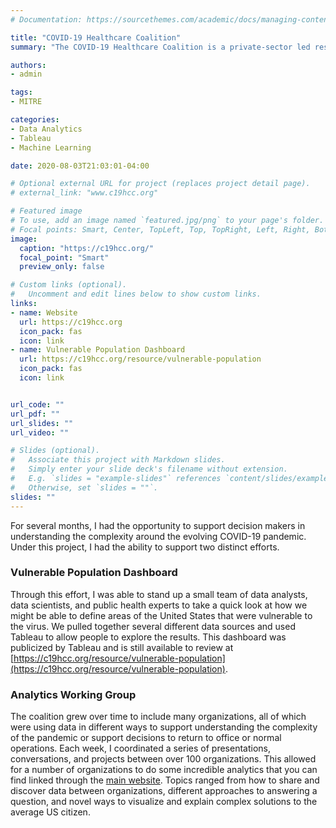 ```yaml
---
# Documentation: https://sourcethemes.com/academic/docs/managing-content/

title: "COVID-19 Healthcare Coalition"
summary: "The COVID-19 Healthcare Coalition is a private-sector led response that brings together healthcare organizations, technology firms, nonprofits, academia, and startups to preserve the healthcare delivery system and help protect U.S. populations. Together, we’re working to provide data-driven, real-time insights that improve outcomes."

authors: 
- admin

tags:
- MITRE

categories: 
- Data Analytics
- Tableau
- Machine Learning

date: 2020-08-03T21:03:01-04:00

# Optional external URL for project (replaces project detail page).
# external_link: "www.c19hcc.org"

# Featured image
# To use, add an image named `featured.jpg/png` to your page's folder.
# Focal points: Smart, Center, TopLeft, Top, TopRight, Left, Right, BottomLeft, Bottom, BottomRight.
image:
  caption: "https://c19hcc.org/"
  focal_point: "Smart"
  preview_only: false

# Custom links (optional).
#   Uncomment and edit lines below to show custom links.
links:
- name: Website
  url: https://c19hcc.org
  icon_pack: fas
  icon: link
- name: Vulnerable Population Dashboard
  url: https://c19hcc.org/resource/vulnerable-population
  icon_pack: fas
  icon: link


url_code: ""
url_pdf: ""
url_slides: ""
url_video: ""

# Slides (optional).
#   Associate this project with Markdown slides.
#   Simply enter your slide deck's filename without extension.
#   E.g. `slides = "example-slides"` references `content/slides/example-slides.md`.
#   Otherwise, set `slides = ""`.
slides: ""
---
```


For several months, I had the opportunity to support decision makers in understanding the complexity around the evolving COVID-19 pandemic. Under this project, I had the ability to support two distinct efforts. 

### Vulnerable Population Dashboard

Through this effort, I was able to stand up a small team of data analysts, data scientists, and public health experts to take a quick look at how we might be able to define areas of the United States that were vulnerable to the virus. We pulled together several different data sources and used Tableau to allow people to explore the results. This dashboard was publicized by Tableau and is still available to review at [https://c19hcc.org/resource/vulnerable-population](https://c19hcc.org/resource/vulnerable-population).

### Analytics Working Group

The coalition grew over time to include many organizations, all of which were using data in different ways to support understanding the complexity of the pandemic or support decisions to return to office or normal operations. Each week, I coordinated a series of presentations, conversations, and projects between over 100 organizations. This allowed for a number of organizations to do some incredible analytics that you can find linked through the [main website](www.c19hcc.org). Topics ranged from how to share and discover data between organizations, different approaches to answering a question, and novel ways to visualize and explain complex solutions to the average US citizen.
